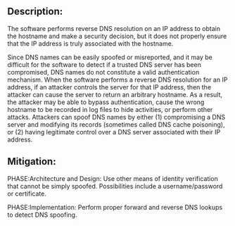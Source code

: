 ## Description:

The software performs reverse DNS resolution on an IP address to obtain the hostname and make a security decision, but it does not properly ensure that the IP address is truly associated with the hostname.

Since DNS names can be easily spoofed or misreported, and it may be difficult for the software to detect if a trusted DNS server has been compromised, DNS names do not constitute a valid authentication mechanism. When the software performs a reverse DNS resolution for an IP address, if an attacker controls the server for that IP address, then the attacker can cause the server to return an arbitrary hostname. As a result, the attacker may be able to bypass authentication, cause the wrong hostname to be recorded in log files to hide activities, or perform other attacks. Attackers can spoof DNS names by either (1) compromising a DNS server and modifying its records (sometimes called DNS cache poisoning), or (2) having legitimate control over a DNS server associated with their IP address.

## Mitigation:


PHASE:Architecture and Design:
Use other means of identity verification that cannot be simply spoofed. Possibilities include a username/password or certificate.

PHASE:Implementation:
Perform proper forward and reverse DNS lookups to detect DNS spoofing.

